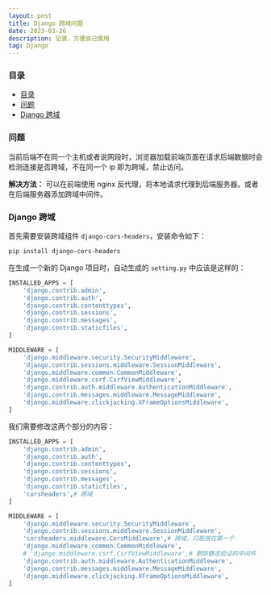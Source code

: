 ```yaml
---
layout: post
title: Django 跨域问题
date: 2023-03-26
description: 记录，方便自己使用
tag: Django
---
```


### 目录
- [目录](#目录)
- [问题](#问题)
- [Django 跨域](#django-跨域)

### 问题
当前后端不在同一个主机或者说网段时，浏览器加载前端页面在请求后端数据时会检测连接是否跨域，不在同一个 ip 即为跨域，禁止访问。

**解决方法：** 可以在前端使用 nginx 反代理，将本地请求代理到后端服务器。或者在后端服务器添加跨域中间件。

### Django 跨域
首先需要安装跨域组件 `django-cors-headers`，安装命令如下：
```bash
pip install django-cors-headers
```

在生成一个新的 Django 项目时，自动生成的 `setting.py` 中应该是这样的：
```py
INSTALLED_APPS = [
    'django.contrib.admin',
    'django.contrib.auth',
    'django.contrib.contenttypes',
    'django.contrib.sessions',
    'django.contrib.messages',
    'django.contrib.staticfiles',
]

MIDDLEWARE = [
    'django.middleware.security.SecurityMiddleware',
    'django.contrib.sessions.middleware.SessionMiddleware',
    'django.middleware.common.CommonMiddleware',
    'django.middleware.csrf.CsrfViewMiddleware',
    'django.contrib.auth.middleware.AuthenticationMiddleware',
    'django.contrib.messages.middleware.MessageMiddleware',
    'django.middleware.clickjacking.XFrameOptionsMiddleware',
]
```

我们需要修改这两个部分的内容：
```py
INSTALLED_APPS = [
    'django.contrib.admin',
    'django.contrib.auth',
    'django.contrib.contenttypes',
    'django.contrib.sessions',
    'django.contrib.messages',
    'django.contrib.staticfiles',
    'corsheaders',# 跨域
]

MIDDLEWARE = [
    'django.middleware.security.SecurityMiddleware',
    'django.contrib.sessions.middleware.SessionMiddleware',
    'corsheaders.middleware.CorsMiddleware',# 跨域，只能放在第一个
    'django.middleware.common.CommonMiddleware',
    # 'django.middleware.csrf.CsrfViewMiddleware',# 删除静态验证的中间件
    'django.contrib.auth.middleware.AuthenticationMiddleware',
    'django.contrib.messages.middleware.MessageMiddleware',
    'django.middleware.clickjacking.XFrameOptionsMiddleware',
]
```